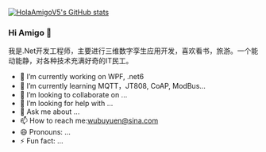 [![HolaAmigoV5's GitHub stats](https://github-readme-stats.vercel.app/api?username=HolaAmigoV5)](https://github.com/HolaAmigoV5)

### Hi Amigo 👋
我是.Net开发工程师，主要进行三维数字孪生应用开发，喜欢看书，旅游。一个能动能静，对各种技术充满好奇的IT民工。


- 🔭 I’m currently working on WPF, .net6
- 🌱 I’m currently learning MQTT，JT808, CoAP, ModBus...
- 👯 I’m looking to collaborate on ...
- 🤔 I’m looking for help with ...
- 💬 Ask me about ...
- 📫 How to reach me:wubuyuen@sina.com
- 😄 Pronouns: ...
- ⚡ Fun fact: ...
